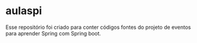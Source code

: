 # aulaspi

Esse repositório foi criado para conter códigos fontes do projeto de eventos para aprender Spring com Spring boot.
